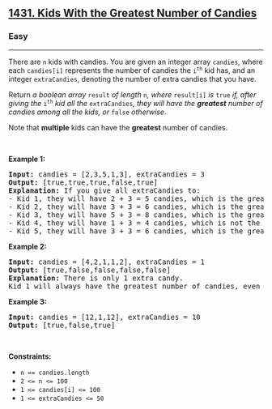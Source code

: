 <h2><a href="https://leetcode.com/problems/kids-with-the-greatest-number-of-candies/">1431. Kids With the Greatest Number of Candies</a></h2><h3>Easy</h3><hr><p>There are <code>n</code> kids with candies. You are given an integer array <code>candies</code>, where each <code>candies[i]</code> represents the number of candies the <code>i<sup>th</sup></code> kid has, and an integer <code>extraCandies</code>, denoting the number of extra candies that you have.</p>

<p>Return <em>a boolean array </em><code>result</code><em> of length </em><code>n</code><em>, where </em><code>result[i]</code><em> is </em><code>true</code><em> if, after giving the </em><code>i<sup>th</sup></code><em> kid all the </em><code>extraCandies</code><em>, they will have the <strong>greatest</strong> number of candies among all the kids</em><em>, or </em><code>false</code><em> otherwise</em>.</p>

<p>Note that <strong>multiple</strong> kids can have the <strong>greatest</strong> number of candies.</p>

<p>&nbsp;</p>
<p><strong class="example">Example 1:</strong></p>

<pre>
<strong>Input:</strong> candies = [2,3,5,1,3], extraCandies = 3
<strong>Output:</strong> [true,true,true,false,true] 
<strong>Explanation:</strong> If you give all extraCandies to:
- Kid 1, they will have 2 + 3 = 5 candies, which is the greatest among the kids.
- Kid 2, they will have 3 + 3 = 6 candies, which is the greatest among the kids.
- Kid 3, they will have 5 + 3 = 8 candies, which is the greatest among the kids.
- Kid 4, they will have 1 + 3 = 4 candies, which is not the greatest among the kids.
- Kid 5, they will have 3 + 3 = 6 candies, which is the greatest among the kids.
</pre>

<p><strong class="example">Example 2:</strong></p>

<pre>
<strong>Input:</strong> candies = [4,2,1,1,2], extraCandies = 1
<strong>Output:</strong> [true,false,false,false,false] 
<strong>Explanation:</strong> There is only 1 extra candy.
Kid 1 will always have the greatest number of candies, even if a different kid is given the extra candy.
</pre>

<p><strong class="example">Example 3:</strong></p>

<pre>
<strong>Input:</strong> candies = [12,1,12], extraCandies = 10
<strong>Output:</strong> [true,false,true]
</pre>

<p>&nbsp;</p>
<p><strong>Constraints:</strong></p>

<ul>
	<li><code>n == candies.length</code></li>
	<li><code>2 &lt;= n &lt;= 100</code></li>
	<li><code>1 &lt;= candies[i] &lt;= 100</code></li>
	<li><code>1 &lt;= extraCandies &lt;= 50</code></li>
</ul>
